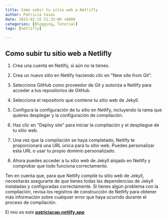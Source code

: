 ```yaml
---
title: Cómo subir tu sitio web a Netlifly
author: Patricia Casas
date: 2023-02-15 11:33:00 +0800
categories: [Blogging, Tutorial]
tags: [netlifly]

---
```


## Como subir tu sitio web a Netlifly


1. Crea una cuenta en Netlify, si aún no la tienes.

2. Crea un nuevo sitio en Netlify haciendo clic en "New site from Git".

3. Selecciona GitHub como proveedor de Git y autoriza a Netlify para acceder a tus repositorios de GitHub.

4. Selecciona el repositorio que contiene tu sitio web de Jekyll.

5. Configura la configuración de tu sitio en Netlify, incluyendo la rama que quieres desplegar y la configuración de compilación.

6. Haz clic en "Deploy site" para iniciar la compilación y el despliegue de tu sitio web.

7. Una vez que la compilación se haya completado, Netlify te proporcionará una URL única para tu sitio web. Puedes personalizar esta URL o usar tu propio dominio personalizado.

8. Ahora puedes acceder a tu sitio web de Jekyll alojado en Netlify y comprobar que todo funciona correctamente.

Ten en cuenta que, para que Netlify compile tu sitio web de Jekyll, necesitarás asegurarte de que tienes todas las dependencias de Jekyll instaladas y configuradas correctamente. Si tienes algún problema con la compilación, revisa los registros de construcción de Netlify para obtener más información sobre cualquier error que haya ocurrido durante el proceso de compilación.

El mio es este [**patriciacap.netlify.app**](https://patriciacap.netlify.app/)

